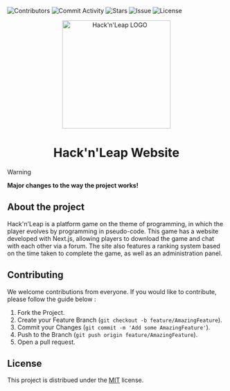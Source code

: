![Contributors][contributors-shield]
![Commit Activity][commitactivity-shield]
![Stars][stars-shield]
![Issue][issues-shield]
![License][license-shield]

<p align="center">
  <img width="250px" src="https://github.com/Hack-n-Leap/website/assets/79806369/a58bcb99-cd1f-46df-95aa-9e8bfa6a9713" alt="Hack'n'Leap LOGO" align="center">
  <h1 align="center">Hack'n'Leap Website</h1>
</p>

> [!WARNING]
> **Major changes to the way the project works!**

## About the project
Hack'n'Leap is a platform game on the theme of programming, in which the player evolves by programming in pseudo-code. This game has a website developed with Next.js, allowing players to download the game and chat with each other via a forum. The site also features a ranking system based on the time taken to complete the game, as well as an administration panel.

## Contributing
We welcome contributions from everyone. If you would like to contribute, please follow the guide below :

1. Fork the Project.
2. Create your Feature Branch (`git checkout -b feature/AmazingFeature`).
3. Commit your Changes (`git commit -m 'Add some AmazingFeature'`).
4. Push to the Branch (`git push origin feature/AmazingFeature`).
5. Open a pull request.

## License
This project is distribued under the [MIT](https://github.com/Hack-n-Leap/game/blob/main/LICENSE) license.

[contributors-shield]: https://img.shields.io/github/contributors/Hack-n-Leap/website?style=for-the-badge
[license-shield]: https://img.shields.io/github/license/Hack-n-Leap/website?style=for-the-badge
[commitactivity-shield]: https://img.shields.io/github/commit-activity/m/Hack-n-leap/website?style=for-the-badge
[stars-shield]: https://img.shields.io/github/stars/Hack-n-leap/website?style=for-the-badge
[issues-shield]: https://img.shields.io/github/issues/Hack-n-leap/website?style=for-the-badge

